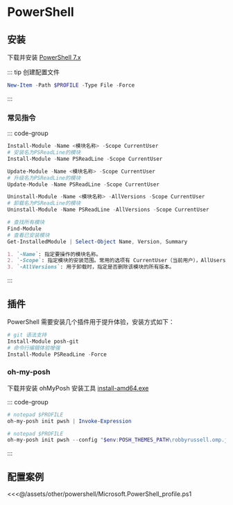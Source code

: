 # PowerShell

## 安装

下载并安装 [PowerShell 7.x](https://github.com/PowerShell/PowerShell/releases)

::: tip 创建配置文件

```ps1
New-Item -Path $PROFILE -Type File -Force
```

:::

### 常见指令

::: code-group

```ps1 [安装模块]
Install-Module -Name <模块名称> -Scope CurrentUser
# 安装名为PSReadLine的模块
Install-Module -Name PSReadLine -Scope CurrentUser
```

```ps1 [升级模块]
Update-Module -Name <模块名称> -Scope CurrentUser
# 升级名为PSReadLine的模块
Update-Module -Name PSReadLine -Scope CurrentUser
```

```ps1 [卸载模块]
Uninstall-Module -Name <模块名称> -AllVersions -Scope CurrentUser
# 卸载名为PSReadLine的模块
Uninstall-Module -Name PSReadLine -AllVersions -Scope CurrentUser
```

```ps1 [更多指令]
# 查找所有模块
Find-Module
# 查看已安装模块
Get-InstalledModule | Select-Object Name, Version, Summary
```

```md [常用参数说明]
1. `-Name`: 指定要操作的模块名称。
2. `-Scope`: 指定模块的安装范围。常用的选项有 CurrentUser（当前用户），AllUsers（所有用户）。
3. `-AllVersions`: 用于卸载时，指定是否删除该模块的所有版本。
```

:::

## 插件

PowerShell 需要安装几个插件用于提升体验，安装方式如下：

```ps1
# git 语法支持
Install-Module posh-git
# 命令行编辑体验增强
Install-Module PSReadLine -Force
```

### oh-my-posh

下载并安装 ohMyPosh 安装工具 [install-amd64.exe](https://github.com/JanDeDobbeleer/oh-my-posh/releases)

::: code-group

```ps1 [默认主题]
# notepad $PROFILE
oh-my-posh init pwsh | Invoke-Expression
```

```ps1 [指定主题]
# notepad $PROFILE
oh-my-posh init pwsh --config "$env:POSH_THEMES_PATH\robbyrussell.omp.json" | Invoke-Expression
```

:::

## 配置案例

<<<@/assets/other/powershell/Microsoft.PowerShell_profile.ps1
